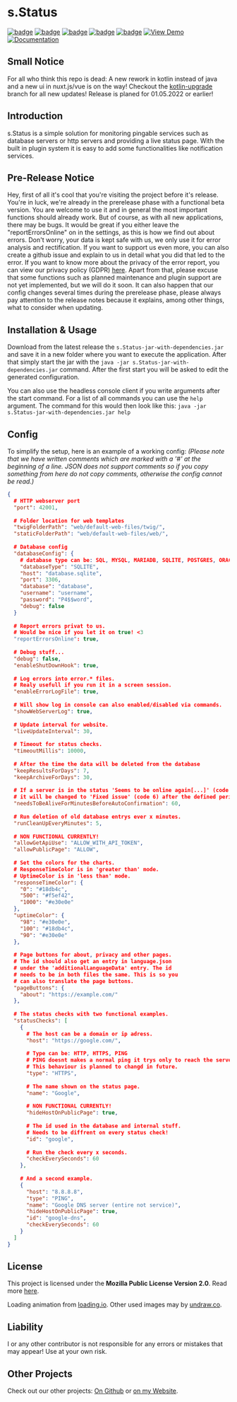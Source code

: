 # s.Status
[![badge](https://img.shields.io/github/license/scolastico-dev/s.Status)](https://github.com/scolastico-dev/s.Status/blob/main/LICENSE)
[![badge](https://img.shields.io/github/languages/code-size/scolastico-dev/s.Status)](#)
[![badge](https://img.shields.io/github/issues/scolastico-dev/s.Status)](https://github.com/scolastico-dev/s.Status/issues)
[![badge](https://img.shields.io/github/v/tag/scolastico-dev/s.Status?label=version)](https://github.com/scolastico-dev/s.Status/releases)
[![badge](https://github.com/scolastico-dev/s.Status/actions/workflows/main.yml/badge.svg)](https://github.com/scolastico-dev/s.Status/actions)
[![View Demo](https://img.shields.io/badge/-View%20Demo-green)](https://status.scolasti.co/)
[![Documentation](https://img.shields.io/badge/-Documentation-green)](https://docs.scolasti.co/s.Status/main/)

## Small Notice
For all who think this repo is dead: A new rework in kotlin instead of java and a new ui in nuxt.js/vue is on the way! Checkout the [kotlin-upgrade](https://github.com/scolastico-dev/s.Status/tree/kotlin-upgrade) branch for all new updates! Release is planed for 01.05.2022 or earlier!

## Introduction
s.Status is a simple solution for monitoring pingable services such as database servers or http servers and providing a live status page. With the built in plugin system it is easy to add some functionalities like notification services.

## Pre-Release Notice
Hey, first of all it's cool that you're visiting the project before it's release. You're in luck, we're already in the prerelease phase with a functional beta version. You are welcome to use it and in general the most important functions should already work. But of course, as with all new applications, there may be bugs. It would be great if you either leave the "reportErrorsOnline" on in the settings, as this is how we find out about errors. Don't worry, your data is kept safe with us, we only use it for error analysis and rectification. If you want to support us even more, you can also create a github issue and explain to us in detail what you did that led to the error. If you want to know more about the privacy of the error report, you can view our privacy policy (GDPR) [here](https://go.scolasti.co/privacy). Apart from that, please excuse that some functions such as planned maintenance and plugin support are not yet implemented, but we will do it soon. It can also happen that our config changes several times during the prerelease phase, please always pay attention to the release notes because it explains, among other things, what to consider when updating.

## Installation & Usage
Download from the latest release the `s.Status-jar-with-dependencies.jar` and save it in a new folder where you want to execute the application. After that simply start the jar with the `java -jar s.Status-jar-with-dependencies.jar` command. After the first start you will be asked to edit the generated configuration.

You can also use the headless console client if you write arguments after the start command. For a list of all commands you can use the `help` argument. The command for this would then look like this: `java -jar s.Status-jar-with-dependencies.jar help`

## Config

To simplify the setup, here is an example of a working config:
*(Please note that we have written comments which are marked with a '#' at the beginning of a line. JSON does not support comments so if you copy something from here do not copy comments, otherwise the config cannot be read.)*

```json
{
  # HTTP webserver port
  "port": 42001,
  
  # Folder location for web templates
  "twigFolderPath": "web/default-web-files/twig/",
  "staticFolderPath": "web/default-web-files/web/",
  
  # Database config
  "databaseConfig": {
    # database type can be: SQL, MYSQL, MARIADB, SQLITE, POSTGRES, ORACLE and H2.
    "databaseType": "SQLITE",
    "host": "database.sqlite",
    "port": 3306,
    "database": "database",
    "username": "username",
    "password": "P4$$word",
    "debug": false
  }
  
  # Report errors privat to us.
  # Would be nice if you let it on true! <3
  "reportErrorsOnline": true,
  
  # Debug stuff...
  "debug": false,
  "enableShutDownHook": true,
  
  # Log errors into error.* files.
  # Realy usefull if you run it in a screen session.
  "enableErrorLogFile": true,
  
  # Will show log in console can also enabled/disabled via commands.
  "showWebServerLog": true,
  
  # Update interval for website.
  "liveUpdateInterval": 30,
  
  # Timeout for status checks.
  "timeoutMillis": 10000,
  
  # After the time the data will be deleted from the database
  "keepResultsForDays": 7,
  "keepArchiveForDays": 30,
  
  # If a server is in the status 'Seems to be online again[...]' (code 5)
  # it will be changed to 'Fixed issue' (code 6) after the defined period of time.
  "needsToBeAliveForMinutesBeforeAutoConfirmation": 60,
  
  # Run deletion of old database entrys ever x minutes.
  "runCleanUpEveryMinutes": 5,
  
  # NON FUNCTIONAL CURRENTLY!
  "allowGetApiUse": "ALLOW_WITH_API_TOKEN",
  "allowPublicPage": "ALLOW",
  
  # Set the colors for the charts.
  # ResponseTimeColor is in 'greater than' mode.
  # UptimeColor is in 'less than' mode.
  "responseTimeColor": {
    "0": "#18db4c",
    "500": "#f5ef42",
    "1000": "#e30e0e"
  },
  "uptimeColor": {
    "98": "#e30e0e",
    "100": "#18db4c",
    "90": "#e30e0e"
  },
  
  # Page buttons for about, privacy and other pages.
  # The id should also get an entry in language.json
  # under the 'additionalLanguageData' entry. The id
  # needs to be in both files the same. This is so you
  # can also translate the page buttons.
  "pageButtons": {
    "about": "https://example.com/"
  },
  
  # The status checks with two functional examples.
  "statusChecks": [
    {
      # The host can be a domain or ip adress.
      "host": "https://google.com/",
      
      # Type can be: HTTP, HTTPS, PING
      # PING doesnt makes a normal ping it trys only to reach the server.
      # This behaviour is planned to changd in future.
      "type": "HTTPS",
      
      # The name shown on the status page.
      "name": "Google",
      
      # NON FUNCTIONAL CURRENTLY!
      "hideHostOnPublicPage": true,
      
      # The id used in the database and internal stuff.
      # Needs to be diffrent on every status check!
      "id": "google",
      
      # Run the check every x seconds.
      "checkEverySeconds": 60
    },
    
    # And a second example.
    {
      "host": "8.8.8.8",
      "type": "PING",
      "name": "Google DNS server (entire not service)",
      "hideHostOnPublicPage": true,
      "id": "google-dns",
      "checkEverySeconds": 60
    }
  ]
}
```

## License
This project is licensed under the **Mozilla Public License Version 2.0**. Read more [here](https://www.mozilla.org/en-US/MPL/2.0/).

Loading animation from [loading.io](https://loading.io/). Other used images may by [undraw.co](https://undraw.co).

## Liability
I or any other contributor is not responsible for any errors or mistakes that may appear! Use at your own risk.

## Other Projects
Check out our other projects: [On Github](https://github.com/scolastico-dev/) or [on my Website](https://scolasti.co/).
